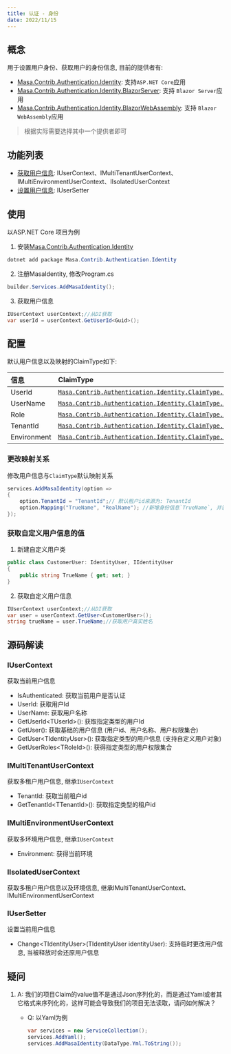 ```yaml
---
title: 认证 - 身份
date: 2022/11/15
---
```


## 概念

用于设置用户身份、获取用户的身份信息, 目前的提供者有:

* [Masa.Contrib.Authentication.Identity](./web.md): 支持`ASP.NET Core`应用
* [Masa.Contrib.Authentication.Identity.BlazorServer](./blazor-server.md): 支持 `Blazor Server`应用
* [Masa.Contrib.Authentication.Identity.BlazorWebAssembly](./blazor-wasm.md): 支持 `Blazor WebAssembly`应用

> 根据实际需要选择其中一个提供者即可

## 功能列表

* [获取用户信息](#IUserContext): IUserContext、IMultiTenantUserContext、IMultiEnvironmentUserContext、IIsolatedUserContext
* [设置用户信息](#IUserSetter): IUserSetter

## 使用

以ASP.NET Core 项目为例

1. 安装[Masa.Contrib.Authentication.Identity](./web.md)

``` C#
dotnet add package Masa.Contrib.Authentication.Identity
```

2. 注册MasaIdentity, 修改Program.cs

``` C#
builder.Services.AddMasaIdentity();
```

3. 获取用户信息

``` C#
IUserContext userContext;//从DI获取
var userId = userContext.GetUserId<Guid>();
```

## 配置

默认用户信息以及映射的ClaimType如下:

|  信息   | ClaimType  |
| :----| :---- |
| UserId | [`Masa.Contrib.Authentication.Identity.ClaimType.DEFAULT_USER_ID`](https://github.com/masastack/MASA.Framework/tree/0.7.0/src/Contrib/Authentication/Masa.Contrib.Authentication.Identity.Core/Constants/ClaimType.cs) |
| UserName | [`Masa.Contrib.Authentication.Identity.ClaimType.DEFAULT_USER_NAME`](https://github.com/masastack/MASA.Framework/tree/0.7.0/src/Contrib/Authentication/Masa.Contrib.Authentication.Identity.Core/Constants/ClaimType.cs) |
| Role | [`Masa.Contrib.Authentication.Identity.ClaimType.DEFAULT_USER_ROLE`](https://github.com/masastack/MASA.Framework/tree/0.7.0/src/Contrib/Authentication/Masa.Contrib.Authentication.Identity.Core/Constants/ClaimType.cs) |
| TenantId | [`Masa.Contrib.Authentication.Identity.ClaimType.DEFAULT_TENANT_ID`](https://github.com/masastack/MASA.Framework/tree/0.7.0/src/Contrib/Authentication/Masa.Contrib.Authentication.Identity.Core/Constants/ClaimType.cs) |
| Environment | [`Masa.Contrib.Authentication.Identity.ClaimType.DEFAULT_ENVIRONMENT`](https://github.com/masastack/MASA.Framework/tree/0.7.0/src/Contrib/Authentication/MMasa.Contrib.Authentication.Identity.Core/Constants/ClaimType.cs) |

### 更改映射关系

修改用户信息与`ClaimType`默认映射关系

``` C#
services.AddMasaIdentity(option =>
{
    option.TenantId = "TenantId";// 默认租户id来源为: TenantId
    option.Mapping("TrueName", "RealName"); //新增身份信息`TrueName`, 并设置信息原来为: `RealName`
});
```

### 获取自定义用户信息的值

1. 新建自定义用户类

``` C#
public class CustomerUser: IdentityUser, IIdentityUser
{
    public string TrueName { get; set; }
}
```

2. 获取自定义用户信息

``` C#
IUserContext userContext;//从DI获取
var user = userContext.GetUser<CustomerUser>();
string trueName = user.TrueName;//获取用户真实姓名
```

## 源码解读

### IUserContext

获取当前用户信息

* IsAuthenticated: 获取当前用户是否认证
* UserId: 获取用户Id
* UserName: 获取用户名称
* GetUserId\<TUserId\>(): 获取指定类型的用户Id
* GetUser(): 获取基础的用户信息 (用户id、用户名称、用户权限集合)
* GetUser\<TIdentityUser\>(): 获取指定类型的用户信息 (支持自定义用户对象)
* GetUserRoles\<TRoleId\>(): 获得指定类型的用户权限集合

### IMultiTenantUserContext

获取多租户用户信息, 继承`IUserContext`

* TenantId: 获取当前租户id
* GetTenantId\<TTenantId\>(): 获取指定类型的租户id

### IMultiEnvironmentUserContext

获取多环境用户信息, 继承`IUserContext`

* Environment: 获得当前环境

### IIsolatedUserContext

获取多租户用户信息以及环境信息, 继承IMultiTenantUserContext、IMultiEnvironmentUserContext

### IUserSetter

设置当前用户信息

* Change\<TIdentityUser\>(TIdentityUser identityUser): 支持临时更改用户信息, 当被释放时会还原用户信息

## 疑问

1. A: 我们的项目Claim的value值不是通过Json序列化的，而是通过Yaml或者其它格式来序列化的，这样可能会导致我们的项目无法读取，请问如何解决？
   * Q: 以Yaml为例

        ``` C#
        var services = new ServiceCollection();
        services.AddYaml();
        services.AddMasaIdentity(DataType.Yml.ToString());
        ```